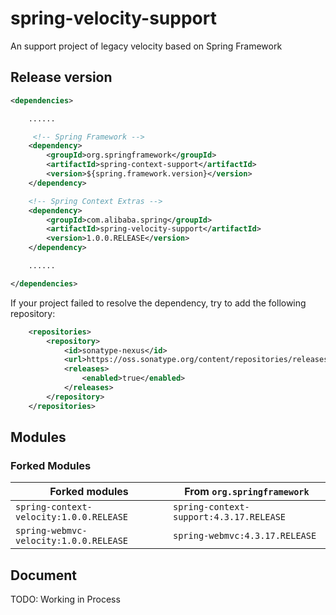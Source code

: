 # spring-velocity-support
An support project of legacy velocity based on Spring Framework


## Release version

````xml
<dependencies>

    ......

     <!-- Spring Framework -->
    <dependency>
        <groupId>org.springframework</groupId>
        <artifactId>spring-context-support</artifactId>
        <version>${spring.framework.version}</version>
    </dependency>

    <!-- Spring Context Extras -->
    <dependency>
        <groupId>com.alibaba.spring</groupId>
        <artifactId>spring-velocity-support</artifactId>
        <version>1.0.0.RELEASE</version>
    </dependency>

    ......

</dependencies>
````

If your project failed to resolve the dependency, try to add the following repository:
```xml
    <repositories>
        <repository>
            <id>sonatype-nexus</id>
            <url>https://oss.sonatype.org/content/repositories/releases</url>
            <releases>
                <enabled>true</enabled>
            </releases>
        </repository>
    </repositories>
```

## Modules


### Forked Modules

| Forked modules                  | From `org.springframework`                                  |
| ------------------------------- | ----------------------------------------------------------- |
| `spring-context-velocity:1.0.0.RELEASE` | `spring-context-support:4.3.17.RELEASE`                     |
| `spring-webmvc-velocity:1.0.0.RELEASE`  | `spring-webmvc:4.3.17.RELEASE`                              |




## Document

TODO: Working in Process